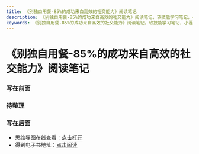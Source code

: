 ```yaml
---
title: 《别独自用餐-85%的成功来自高效的社交能力》阅读笔记
description: 《别独自用餐-85%的成功来自高效的社交能力》阅读笔记，软技能学习笔记，小磊哥er的博客
keywords: 《别独自用餐-85%的成功来自高效的社交能力》阅读笔记，软技能学习笔记，小磊哥er的博客
--- 
```


# 《别独自用餐-85%的成功来自高效的社交能力》阅读笔记

### 写在前面

### 待整理

### 写在后面
- 思维导图在线查看：[点击打开](/attachment/14.《别独自用餐-85%的成功来自高效的社交能力》.svg)
- 得到电子书地址：[点击阅读](https://www.dedao.cn/ebook/detail?id=Z1GDBjp8o9nDz1NZyd5MXvBj6RKEVwNQq53Ap4aGOkJmYQrLbP7e2glqxl9qNPeX)